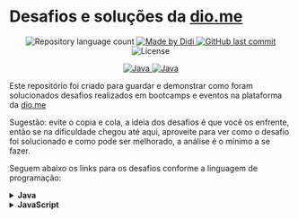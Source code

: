# Desafios e soluções da [dio.me](https://www.dio.me/)

<p align="center">
	<img alt="Repository language count" src="https://img.shields.io/github/languages/count/didifive/desafios-dio">
	<a href="https://www.linkedin.com/in/luis-carlos-zancanela/">
		<img alt="Made by Didi" src="https://img.shields.io/badge/made%20by-Didi-green">
	</a>
	<a href="https://github.com/didifive/desafios-dio/commits/master">
		<img alt="GitHub last commit" src="https://img.shields.io/github/last-commit/didifive/desafios-dio?color=blue">
	</a>
	<img alt="License" src="https://img.shields.io/badge/license-MIT-brightgreen?color=blue">
</p>

<p align="center">
	<a href="https://dev.java/">
	  <img alt="Java" src="https://img.shields.io/static/v1?color=red&label=Dev&message=Java&style=for-the-badge&logo=Java">
	</a>
	<a href="https://www.javascript.com/">
	  <img alt="Java" src="https://img.shields.io/static/v1?color=yellow&label=Dev&message=JavaScript&style=for-the-badge&logo=Javascript">
	</a>
</p>

Este repositório foi criado para guardar e demonstrar como foram solucionados desafios realizados em bootcamps e eventos na plataforma da [dio.me](https://www.dio.me/)

Sugestão: evite o copia e cola, a ideia dos desafios é que você os enfrente, então se na dificuldade chegou até aqui, aproveite para ver como o desafio foi solucionado e como pode ser melhorado, a análise é o mínimo a se fazer.

Seguem abaixo os links para os desafios conforme a linguagem de programação:

<!-- Java -->
<details>
	<summary><strong>Java</strong></summary>
	<br />
	<div align="left">
		<!-- Iniciando a programação em Java -->
		<table border=1>
			<tr>
				<th colspan="4">
				<a href="https://github.com/didifive/desafios-dio/tree/master/desafios/Java/Iniciando%20a%20programa%C3%A7%C3%A3o%20em%20Java">
					Iniciando a programação em Java
				</a>
			</th>
			</tr>
			<tr>
				<th>Etapa</th>
				<th>Desafio</th>
				<th>Solução</th>
				<th>Status</th>
			</tr>
				<tr>
					<td align="center">1</td>
					<td>Exibindo Números Pares</td>
					<td>
						<a href="https://github.com/didifive/desafios-dio/blob/master/desafios/Java/Iniciando%20a%20programa%C3%A7%C3%A3o%20em%20Java/ExibindoNumerosPares.java">
							Código
						</a>
					</td>
					<td align="center">✅</td>
				</tr>
				<tr>
					<td align="center">2</td>
					<td>Entrada e Saída CPF</td>
					<td>
						<a href="https://github.com/didifive/desafios-dio/blob/master/desafios/Java/Iniciando%20a%20programa%C3%A7%C3%A3o%20em%20Java/EntradaESaidaCPF.java">
							Código
						</a>
					</td>
					<td align="center">✅</td>
				</tr>
				<tr>
					<td align="center">3</td>
					<td>DDD</td>
					<td>
						<a href="https://github.com/didifive/desafios-dio/blob/master/desafios/Java/Iniciando%20a%20programa%C3%A7%C3%A3o%20em%20Java/DDD.java">
							Código
						</a>
					</td>
					<td align="center">✅</td>
				</tr>
		</table>
		<!-- Solucionando desafios matemáticos em Java -->
		<table border=1>
			<tr>
				<th colspan="4">
					<a href="https://github.com/didifive/desafios-dio/tree/master/desafios/Java/Solucionando%20desafios%20matem%C3%A1ticos%20em%20Java">
						Solucionando desafios matemáticos em Java
					</a>
				</th>
			</tr>
			<tr>
				<th>Etapa</th>
				<th>Desafio</th>
				<th>Solução</th>
				<th>Status</th>
			</tr>
			<tr>
				<td align="center">1</td>
				<td>Cálculo de viagem</td>
				<td>
					<a href="https://github.com/didifive/desafios-dio/blob/master/desafios/Java/Solucionando%20desafios%20matem%C3%A1ticos%20em%20Java/CalculoDeViagem.java">
						Código
					</a>
				</td>
				<td align="center">✅</td>
			</tr>
			<tr>
				<td align="center">2</td>
				<td>Área do Círculo</td>
				<td>
					<a href="https://github.com/didifive/desafios-dio/blob/master/desafios/Java/Solucionando%20desafios%20matem%C3%A1ticos%20em%20Java/AreaDoCirculo.java">
						Código
					</a>
				</td>
				<td align="center">✅</td>
			</tr>
			<tr>
				<td align="center">3</td>
				<td>Folha de Pagamento</td>
				<td>
					<a href="https://github.com/didifive/desafios-dio/blob/master/desafios/Java/Solucionando%20desafios%20matem%C3%A1ticos%20em%20Java/FolhaDePagamento.java">
						Código
					</a>
				</td>
				<td align="center">✅</td>
			</tr>
			<tr>
				<td align="center">4</td>
				<td>Múltiplos</td>
				<td>
					<a href="https://github.com/didifive/desafios-dio/blob/master/desafios/Java/Solucionando%20desafios%20matem%C3%A1ticos%20em%20Java/Multiplos.java">
						Código
					</a>
				</td>
				<td align="center">✅</td>
			</tr>
			<tr>
				<td align="center">5</td>
				<td>Análise de Números</td>
				<td>
					<a href="https://github.com/didifive/desafios-dio/blob/master/desafios/Java/Solucionando%20desafios%20matem%C3%A1ticos%20em%20Java/AnaliseDeNumeros.java">
						Código
					</a>
				</td>
				<td align="center">✅</td>
			</tr>
		</table>
		<!-- Desafios matemáticos em Java -->
		<table border=1>
			<tr>
				<th colspan="4">
					<a href="https://github.com/didifive/desafios-dio/tree/master/desafios/Java/Desafios%20matem%C3%A1ticos%20em%20Java">
						Desafios matemáticos em Java
					</a>
				</th>
			</tr>
			<tr>
				<th>Etapa</th>
				<th>Desafio</th>
				<th>Solução</th>
				<th>Status</th>
			</tr>
			<tr>
				<td align="center">1</td>
				<td>Visita na Feira</td>
				<td>
					<a href="https://github.com/didifive/desafios-dio/blob/master/desafios/Java/Desafios%20matem%C3%A1ticos%20em%20Java/VisitaNaFeira.java">
						Código
					</a>
				</td>
				<td align="center">✅</td>
			</tr>
			<tr>
				<td align="center">2</td>
				<td>Seis Números Ímpares</td>
				<td>
					<a href="https://github.com/didifive/desafios-dio/blob/master/desafios/Java/Desafios%20matem%C3%A1ticos%20em%20Java/SeisNumerosImpares.java">
						Código
					</a>
				</td>
				<td align="center">✅</td>
			</tr>
			<tr>
				<td align="center">3</td>
				<td>Análise de Números</td>
				<td>
					<a href="https://github.com/didifive/desafios-dio/blob/master/desafios/Java/Solucionando%20desafios%20matem%C3%A1ticos%20em%20Java/AnaliseDeNumeros.java">
						Código
					</a>
				</td>
				<td align="center">✅</td>
			</tr>
		</table>
		<!-- Solucionando Desafios em Java -->
		<table border=1>
			<tr>
				<th colspan="4">
					<a href="https://github.com/didifive/desafios-dio/tree/master/desafios/Java/Solucionando%20Desafios%20em%20Java">
						Solucionando Desafios em Java
					</a>
				</th>
			</tr>
			<tr>
				<th>Etapa</th>
				<th>Desafio</th>
				<th>Solução</th>
				<th>Status</th>
			</tr>
			<tr>
				<td align="center">1</td>
				<td>Diferença</td>
				<td>
					<a href="https://github.com/didifive/desafios-dio/blob/master/desafios/Java/Solucionando%20Desafios%20em%20Java/Diferenca.java">
						Código
					</a>
				</td>
				<td align="center">✅</td>
			</tr>
			<tr>
				<td align="center">2</td>
				<td>Idades</td>
				<td>
					<a href="https://github.com/didifive/desafios-dio/blob/master/desafios/Java/Solucionando%20Desafios%20em%20Java/Idades.java">
						Código
					</a>
				</td>
				<td align="center">✅</td>
			</tr>
			<tr>
				<td align="center">3</td>
				<td>Contagem repetida de números</td>
				<td>
					<a href="https://github.com/didifive/desafios-dio/blob/master/desafios/Java/Solucionando%20Desafios%20em%20Java/ContagemRepetidaNumeros.java">
						Código
					</a>
				</td>
				<td align="center">✅</td>
			</tr>
		</table>
		<!-- Aceleração Global Dev TONNIE -->
		<table border=1>
			<tr>
				<th colspan="4">
					<a href="https://github.com/didifive/desafios-dio/tree/master/desafios/Java/Acelera%C3%A7%C3%A3o%20Global%20Dev%20Tonnie">
						Aceleração Global Dev TONNIE
					</a>
				</th>
			</tr>
			<tr>
				<th>Step</th>
				<th>Challenge</th>
				<th>Solution</th>
				<th>Status</th>
			</tr>
			<tr>
				<td align="center">1</td>
				<td>Enjoy the Offer</td>
				<td>
					<a href="https://github.com/didifive/desafios-dio/blob/master/desafios/Java/Acelera%C3%A7%C3%A3o%20Global%20Dev%20Tonnie/EnjoyTheOffer.java">
						Source Code
					</a>
				</td>
				<td align="center">✅</td>
			</tr>
			<tr>
				<td align="center">2</td>
				<td>Head or Tail</td>
				<td>
					<a href="https://github.com/didifive/desafios-dio/blob/master/desafios/Java/Acelera%C3%A7%C3%A3o%20Global%20Dev%20Tonnie/HeadOrTail.java">
						Source Code
					</a>
				</td>
				<td align="center">✅</td>
			</tr>
			<tr>
				<td align="center">3</td>
				<td>Exchanging Cards</td>
				<td>
					<a href="https://github.com/didifive/desafios-dio/blob/master/desafios/Java/Acelera%C3%A7%C3%A3o%20Global%20Dev%20Tonnie/ExchangingCards.java">
						Source Code
					</a>
				</td>
				<td align="center">✅</td>
			</tr>
		</table>
		<!-- Aceleração Global Dev #18 - GFT -->
		<table border=1>
			<tr>
				<th colspan="4">
					<a href="https://github.com/didifive/desafios-dio/tree/master/desafios/Java/Acelera%C3%A7%C3%A3o%20Global%20Dev%20%2318%20-%20GFT">
						Aceleração Global Dev #18 - GFT
					</a>
				</th>
			</tr>
			<tr>
				<th>Etapa</th>
				<th>Desafio</th>
				<th>Solução</th>
				<th>Status</th>
			</tr>
			<tr>
				<td align="center">1</td>
				<td>Copa</td>
				<td>
					<a href="https://github.com/didifive/desafios-dio/blob/master/desafios/Java/Acelera%C3%A7%C3%A3o%20Global%20Dev%20%2318%20-%20GFT/Tournament.java">
						Código
					</a>
				</td>
				<td align="center">✅</td>
			</tr>
			<tr>
				<td align="center">2</td>
				<td>Montanha-Russa</td>
				<td>
					<a href="https://github.com/didifive/desafios-dio/blob/master/desafios/Java/Acelera%C3%A7%C3%A3o%20Global%20Dev%20%2318%20-%20GFT/RollerCoaster.java">
						Código
					</a>
				</td>
				<td align="center">✅</td>
			</tr>
			<tr>
				<td align="center">3</td>
				<td>Cachorros-Quentes</td>
				<td>
					<a href="https://github.com/didifive/desafios-dio/blob/master/desafios/Java/Acelera%C3%A7%C3%A3o%20Global%20Dev%20%2318%20-%20GFT/HotDogs.java">
						Código
					</a>
				</td>
				<td align="center">✅</td>
			</tr>
		</table>
		<!-- Desafios Java Developer -->
		<table border=1>
			<tr>
				<th colspan="4">
					<a href="https://github.com/didifive/desafios-dio/tree/master/desafios/Java/Desafios%20Java%20Developer">
						Desafios Java Developer
					</a>
				</th>
			</tr>
			<tr>
				<th>Etapa</th>
				<th>Desafio</th>
				<th>Solução</th>
				<th>Status</th>
			</tr>
			<tr>
				<td align="center">1</td>
				<td>Xadrez</td>
				<td>
					<a href="https://github.com/didifive/desafios-dio/blob/master/desafios/Java/Desafios%20Java%20Developer/Chess.java">
						Código
					</a>
				</td>
				<td align="center">✅</td>
			</tr>
			<tr>
				<td align="center">2</td>
				<td>Trigo no Tabuleiro</td>
				<td>
					<a href="https://github.com/didifive/desafios-dio/blob/master/desafios/Java/Desafios%20Java%20Developer/WheatOnTheBoard%20.java">
						Código
					</a>
				</td>
				<td align="center">✅</td>
			</tr>
			<tr>
				<td align="center">3</td>
				<td>MacPRONALTS</td>
				<td>
					<a href="https://github.com/didifive/desafios-dio/blob/master/desafios/Java/Desafios%20Java%20Developer/MacPRONALTS.java">
						Código
					</a>
				</td>
				<td align="center">✅</td>
			</tr>
			<tr>
				<td align="center">4</td>
				<td>Fuso Horário</td>
				<td>
					<a href="https://github.com/didifive/desafios-dio/blob/master/desafios/Java/Desafios%20Java%20Developer/TimeZone.java">
						Código
					</a>
				</td>
				<td align="center">✅</td>
			</tr>
			<tr>
				<td align="center">5</td>
				<td>Par ou Ímpar</td>
				<td>
					<a href="https://github.com/didifive/desafios-dio/blob/master/desafios/Java/Desafios%20Java%20Developer/EvenOrOdd.java">
						Código
					</a>
				</td>
				<td align="center">✅</td>
			</tr>
			<tr>
				<td align="center">6</td>
				<td>Dama</td>
				<td>
					<a href="https://github.com/didifive/desafios-dio/blob/master/desafios/Java/Desafios%20Java%20Developer/Checkers.java">
						Código
					</a>
				</td>
				<td align="center">✅</td>
			</tr>
		</table>
		<!-- Desafio Java Iniciante - Cognizant Developer -->
		<table border=1>
			<tr>
				<th colspan="4">
					<a href="https://github.com/didifive/desafios-dio/tree/master/desafios/Java/Desafio%20Java%20Iniciante%20-%20Cognizant%20Developer">
						Desafio Java Iniciante - Cognizant Developer
					</a>
				</th>
			</tr>
			<tr>
				<th>Etapa</th>
				<th>Desafio</th>
				<th>Solução</th>
				<th>Status</th>
			</tr>
			<tr>
				<td align="center">1</td>
				<td>Tempo do Dobby</td>
				<td>
					<a href="https://github.com/didifive/desafios-dio/blob/master/desafios/Java/Desafio%20Java%20Iniciante%20-%20Cognizant%20Developer/DobbyTime.java">
						Código
					</a>
				</td>
				<td align="center">✅</td>
			</tr>
			<tr>
				<td align="center">2</td>
				<td>DDD</td>
				<td>
					<a href="https://github.com/didifive/desafios-dio/blob/master/desafios/Java/Iniciando%20a%20programa%C3%A7%C3%A3o%20em%20Java/DDD.java">
						Código
					</a>
				</td>
				<td align="center">✅</td>
			</tr>
			<tr>
				<td align="center">3</td>
				<td>Visita na Feira</td>
				<td>
					<a href="https://github.com/didifive/desafios-dio/blob/master/desafios/Java/Desafios%20matem%C3%A1ticos%20em%20Java/VisitaNaFeira.java">
						Código
					</a>
				</td>
				<td align="center">✅</td>
			</tr>
		</table>
		<!-- Desafio Java - Cognizant Developer -->
		<table border=1>
			<tr>
				<th colspan="4">
					<a href="https://github.com/didifive/desafios-dio/tree/master/desafios/Java/Desafio%20Java%20-%20Cognizant%20Developer">
						Desafio Java - Cognizant Developer
					</a>
				</th>
			</tr>
			<tr>
				<th>Etapa</th>
				<th>Desafio</th>
				<th>Solução</th>
				<th>Status</th>
			</tr>
			<tr>
				<td align="center">1</td>
				<td>Andando no Tempo</td>
				<td>
					<a href="https://github.com/didifive/desafios-dio/blob/master/desafios/Java/Desafio%20Java%20-%20Cognizant%20Developer/TimeJump.java">
						Código
					</a>
				</td>
				<td align="center">✅</td>
			</tr>
			<tr>
				<td align="center">2</td>
				<td>Saída 1</td>
				<td>
					<a href="https://github.com/didifive/desafios-dio/blob/master/desafios/Java/Desafio%20Java%20-%20Cognizant%20Developer/OutputOne.java">
						Código
					</a>
				</td>
				<td align="center">✅</td>
			</tr>
			<tr>
				<td align="center">3</td>
				<td>Análise de Números</td>
				<td>
					<a href="https://github.com/didifive/desafios-dio/blob/master/desafios/Java/Solucionando%20desafios%20matem%C3%A1ticos%20em%20Java/AnaliseDeNumeros.java">
						Código
					</a>
				</td>
				<td align="center">✅</td>
			</tr>
		</table>
		<!-- Desafio Java - Bootcamp Amdocs -->
		<table border=1>
			<tr>
				<th colspan="4">
					<a href="https://github.com/didifive/desafios-dio/tree/master/desafios/Java/Desafio%20Java%20-%20Bootcamp%20Amdocs">
						Desafio Java - Bootcamp Amdocs
					</a>
				</th>
			</tr>
			<tr>
				<th>Etapa</th>
				<th>Desafio</th>
				<th>Solução</th>
				<th>Status</th>
			</tr>
			<tr>
				<td align="center">1</td>
				<td>A Mudança</td>
				<td>
					<a href="https://github.com/didifive/desafios-dio/blob/master/desafios/Java/Desafio%20Java%20-%20Bootcamp%20Amdocs/TurnsTime.java">
						Código
					</a>
				</td>
				<td align="center">✅</td>
			</tr>
			<tr>
				<td align="center">2</td>
				<td>A Mudança Continua!!</td>
				<td>
					<a href="https://github.com/didifive/desafios-dio/blob/master/desafios/Java/Desafio%20Java%20-%20Bootcamp%20Amdocs/TurnsTimeUpdate.java">
						Código
					</a>
				</td>
				<td align="center">✅</td>
			</tr>
			<tr>
				<td align="center">3</td>
				<td>Colchão</td>
				<td>
					<a href="https://github.com/didifive/desafios-dio/blob/master/desafios/Java/Desafio%20Java%20-%20Bootcamp%20Amdocs/Mattress.java">
						Código
					</a>
				</td>
				<td align="center">✅</td>
			</tr>
		</table>
		<!-- Desafio Java - Bootcamp Amdocs 2 -->
		<table border=1>
			<tr>
				<th colspan="4">
					<a href="https://github.com/didifive/desafios-dio/tree/master/desafios/Java/Desafio%20Java%20-%20Bootcamp%20Amdocs%202">
						Desafio Java - Bootcamp Amdocs 2
					</a>
				</th>
			</tr>
			<tr>
				<th>Etapa</th>
				<th>Desafio</th>
				<th>Solução</th>
				<th>Status</th>
			</tr>
			<tr>
				<td align="center">1</td>
				<td>Fatorial Simples</td>
				<td>
					<a href="https://github.com/didifive/desafios-dio/blob/master/desafios/Java/Desafio%20Java%20-%20Bootcamp%20Amdocs%202/SimpleFactorial.java">
						Código
					</a>
				</td>
				<td align="center">✅</td>
			</tr>
			<tr>
				<td align="center">2</td>
				<td>Fibonacci Rápido</td>
				<td>
					<a href="https://github.com/didifive/desafios-dio/blob/master/desafios/Java/Desafio%20Java%20-%20Bootcamp%20Amdocs%202/FastFibonacci.java">
						Código
					</a>
				</td>
				<td align="center">✅</td>
			</tr>
			<tr>
				<td align="center">3</td>
				<td>Soma de Impares Consecutivos I</td>
				<td>
					<a href="https://github.com/didifive/desafios-dio/blob/master/desafios/Java/Desafio%20Java%20-%20Bootcamp%20Amdocs%202/SumConsecutiveOdds.java">
						Código
					</a>
				</td>
				<td align="center">✅</td>
			</tr>
		</table>
		<!-- Fundamentos Aritméticos em Java -->
		<table border=1>
			<tr>
				<th colspan="4">
					<a href="https://github.com/didifive/desafios-dio/tree/master/desafios/Java/Fundamentos%20Aritm%C3%A9ticos%20em%20Java">
						Fundamentos Aritméticos em Java
					</a>
				</th>
			</tr>
			<tr>
				<th>Etapa</th>
				<th>Desafio</th>
				<th>Solução</th>
				<th>Status</th>
			</tr>
			<tr>
				<td align="center">1</td>
				<td>Quantidade de Números Positivos</td>
				<td>
					<a href="https://github.com/didifive/desafios-dio/blob/master/desafios/Java/Fundamentos%20Aritm%C3%A9ticos%20em%20Java/QuantityPositiveNumbers.java">
						Código
					</a>
				</td>
				<td align="center">✅</td>
			</tr>
			<tr>
				<td align="center">2</td>
				<td>Exibindo Números Pares</td>
				<td>
					<a href="https://github.com/didifive/desafios-dio/blob/master/desafios/Java/Iniciando%20a%20programa%C3%A7%C3%A3o%20em%20Java/ExibindoNumerosPares.java">
						Código
					</a>
				</td>
				<td align="center">✅</td>
			</tr>
			<tr>
				<td align="center">3</td>
				<td>Análise de Números</td>
				<td>
					<a href="https://github.com/didifive/desafios-dio/blob/master/desafios/Java/Solucionando%20desafios%20matem%C3%A1ticos%20em%20Java/AnaliseDeNumeros.java">
						Código
					</a>
				</td>
				<td align="center">✅</td>
			</tr>
			<tr>
				<td align="center">4</td>
				<td>Contagem de Cédulas</td>
				<td>
					<a href="https://github.com/didifive/desafios-dio/blob/master/desafios/Java/Fundamentos%20Aritm%C3%A9ticos%20em%20Java/BankNoteCount.java">
						Código
					</a>
				</td>
				<td align="center">✅</td>
			</tr>
			<tr>
				<td align="center">5</td>
				<td>Consumo Médio do Automóvel</td>
				<td>
					<a href="https://github.com/didifive/desafios-dio/blob/master/desafios/Java/Fundamentos%20Aritm%C3%A9ticos%20em%20Java/AverageCarConsumption.java">
						Código
					</a>
				</td>
				<td align="center">✅</td>
			</tr>
		</table>
		<!-- Ordenação e Filtros em Java -->
		<table border=1>
			<tr>
				<th colspan="4">
					<a href="https://github.com/didifive/desafios-dio/tree/master/desafios/Java/Ordena%C3%A7%C3%A3o%20e%20Filtros%20em%20Java">
						Ordenação e Filtros em Java
					</a>
				</th>
			</tr>
			<tr>
				<th>Etapa</th>
				<th>Desafio</th>
				<th>Solução</th>
				<th>Status</th>
			</tr>
			<tr>
				<td align="center">1</td>
				<td>Ordenando Números Pares e Ímpares</td>
				<td>
					<a href="https://github.com/didifive/desafios-dio/blob/master/desafios/Java/Ordena%C3%A7%C3%A3o%20e%20Filtros%20em%20Java/SortingEvenOddNumbers.java">
						Código
					</a>
				</td>
				<td align="center">✅</td>
			</tr>
			<tr>
				<td align="center">2</td>
				<td>Compras no Supermercado</td>
				<td>
					<a href="https://github.com/didifive/desafios-dio/blob/master/desafios/Java/Ordena%C3%A7%C3%A3o%20e%20Filtros%20em%20Java/SupermarketShopping.java">
						Código
					</a>
				</td>
				<td align="center">✅</td>
			</tr>
			<tr>
				<td align="center">3</td>
				<td>Uniformes de final de ano</td>
				<td>
					<a href="https://github.com/didifive/desafios-dio/blob/master/desafios/Java/Ordena%C3%A7%C3%A3o%20e%20Filtros%20em%20Java/EndYearUniforms.java">
						Código
					</a>
				</td>
				<td align="center">✅</td>
			</tr>
			<tr>
				<td align="center">4</td>
				<td>Fila do Banco</td>
				<td>
					<a href="https://github.com/didifive/desafios-dio/blob/master/desafios/Java/Ordena%C3%A7%C3%A3o%20e%20Filtros%20em%20Java/BankQueue.java">
						Código
					</a>
				</td>
				<td align="center">✅</td>
			</tr>
			<tr>
				<td align="center">5</td>
				<td>Gincana no Acampamento</td>
				<td>
					<a href="https://github.com/didifive/desafios-dio/blob/master/desafios/Java/Ordena%C3%A7%C3%A3o%20e%20Filtros%20em%20Java/GymkhanaCamp.java">
						Código
					</a>
				</td>
				<td align="center">✅</td>
			</tr>
		</table>
		<!-- Introdução a Busca e Substituição em Java -->
		<table border=1>
			<tr>
				<th colspan="4">
					<a href="https://github.com/didifive/desafios-dio/tree/master/desafios/Java/Introdu%C3%A7%C3%A3o%20a%20Busca%20e%20Substitui%C3%A7%C3%A3o%20em%20Java">
						Introdução a Busca e Substituição em Java
					</a>
				</th>
			</tr>
			<tr>
				<th>Etapa</th>
				<th>Desafio</th>
				<th>Solução</th>
				<th>Status</th>
			</tr>
			<tr>
				<td align="center">1</td>
				<td>Ordenação de palavras por tamanho</td>
				<td>
					<a href="https://github.com/didifive/desafios-dio/blob/master/desafios/Java/Introdu%C3%A7%C3%A3o%20a%20Busca%20e%20Substitui%C3%A7%C3%A3o%20em%20Java/WordOrderBySize.java">
						Código
					</a>
				</td>
				<td align="center">✅</td>
			</tr>
			<tr>
				<td align="center">2</td>
				<td>Encontre a maior substring</td>
				<td>
					<a href="https://github.com/didifive/desafios-dio/blob/master/desafios/Java/Introdu%C3%A7%C3%A3o%20a%20Busca%20e%20Substitui%C3%A7%C3%A3o%20em%20Java/FindLargestSubstring.java">
						Código
					</a>
				</td>
				<td align="center">✅</td>
			</tr>
			<tr>
				<td align="center">3</td>
				<td>Validador de senhas com requisitos</td>
				<td>
					<a href="https://github.com/didifive/desafios-dio/blob/master/desafios/Java/Introdu%C3%A7%C3%A3o%20a%20Busca%20e%20Substitui%C3%A7%C3%A3o%20em%20Java/PasswordValidator.java">
						Código
					</a>
				</td>
				<td align="center">✅</td>
			</tr>
			<tr>
				<td align="center">4</td>
				<td>Pedra, Papel, Tesoura, Lagarto e Spock</td>
				<td>
					<a href="https://github.com/didifive/desafios-dio/blob/master/desafios/Java/Introdu%C3%A7%C3%A3o%20a%20Busca%20e%20Substitui%C3%A7%C3%A3o%20em%20Java/RockPaperScissorsLizardSpock.java">
						Código
					</a>
				</td>
				<td align="center">✅</td>
			</tr>
			<tr>
				<td align="center">5</td>
				<td>Atalhos para o Weblogger Brasil</td>
				<td>
					<a href="https://github.com/didifive/desafios-dio/blob/master/desafios/Java/Introdu%C3%A7%C3%A3o%20a%20Busca%20e%20Substitui%C3%A7%C3%A3o%20em%20Java/WebloggerBrasil.java">
						Código
					</a>
				</td>
				<td align="center">✅</td>
			</tr>
		</table>
	</div>
</details>


<!-- JavaScript -->
<details>
	<summary><strong>JavaScript</strong></summary>
	<br />
	<div align="left">
		<!-- Iniciando Desafios em JavaScript -->
		<table border=1>
			<tr>
				<th colspan="4">
				<a href="https://github.com/didifive/desafios-dio/tree/master/desafios/JavaScript/Iniciando%20Desafios%20em%20JavaScript">
					Iniciando Desafios em JavaScript
				</a>
			</th>
			</tr>
			<tr>
				<th>Etapa</th>
				<th>Desafio</th>
				<th>Solução</th>
				<th>Status</th>
			</tr>
				<tr>
					<td align="center">1</td>
					<td>Cálculo de viagem</td>
					<td>
						<a href="https://github.com/didifive/desafios-dio/blob/master/desafios/JavaScript/Iniciando%20Desafios%20em%20JavaScript/CalculoViagem.js">
							Código
						</a>
					</td>
					<td align="center">✅</td>
				</tr>
				<tr>
					<td align="center">2</td>
					<td>Visita na Feira</td>
					<td>
						<a href="https://github.com/didifive/desafios-dio/blob/master/desafios/JavaScript/Iniciando%20Desafios%20em%20JavaScript/VisitaNaFeira.js">
							Código
						</a>
					</td>
					<td align="center">✅</td>
				</tr>
				<tr>
					<td align="center">3</td>
					<td>Multiplicação Simples</td>
					<td>
						<a href="https://github.com/didifive/desafios-dio/blob/master/desafios/JavaScript/Iniciando%20Desafios%20em%20JavaScript/MultiplicacaoSimples.js">
							Código
						</a>
					</td>
					<td align="center">✅</td>
				</tr>
		</table>
		<!-- Desafios Aritméticos em JavaScript -->
		<table border=1>
			<tr>
				<th colspan="4">
				<a href="https://github.com/didifive/desafios-dio/tree/master/desafios/JavaScript/Desafios%20Aritm%C3%A9ticos%20em%20JavaScript">
					Desafios Aritméticos em JavaScript
				</a>
			</th>
			</tr>
			<tr>
				<th>Etapa</th>
				<th>Desafio</th>
				<th>Solução</th>
				<th>Status</th>
			</tr>
				<tr>
					<td align="center">1</td>
					<td>Fibonacci Fácil</td>
					<td>
						<a href="https://github.com/didifive/desafios-dio/blob/master/desafios/JavaScript/Desafios%20Aritm%C3%A9ticos%20em%20JavaScript/FibonacciFacil.js">
							Código
						</a>
					</td>
					<td align="center">✅</td>
				</tr>
				<tr>
					<td align="center">2</td>
					<td>Preenchimento de Vetor I</td>
					<td>
						<a href="https://github.com/didifive/desafios-dio/blob/master/desafios/JavaScript/Desafios%20Aritm%C3%A9ticos%20em%20JavaScript/PreenchimentoDeVetorI.js">
							Código
						</a>
					</td>
					<td align="center">✅</td>
				</tr>
				<tr>
					<td align="center">3</td>
					<td>Substituição em Vetor I</td>
					<td>
						<a href="https://github.com/didifive/desafios-dio/blob/master/desafios/JavaScript/Desafios%20Aritm%C3%A9ticos%20em%20JavaScript/SubstituicaoEmVetorI.js">
							Código
						</a>
					</td>
					<td align="center">✅</td>
				</tr>
		</table>
		<!-- Desafios Matemáticos em JavaScript -->
		<table border=1>
			<tr>
				<th colspan="4">
				<a href="https://github.com/didifive/desafios-dio/tree/master/desafios/JavaScript/Desafios%20Matem%C3%A1ticos%20em%20JavaScript">
					Desafios Matemáticos em JavaScript 
				</a>
			</th>
			</tr>
			<tr>
				<th>Etapa</th>
				<th>Desafio</th>
				<th>Solução</th>
				<th>Status</th>
			</tr>
				<tr>
					<td align="center">1</td>
					<td>Contagem de Cédulas</td>
					<td>
						<a href="https://github.com/didifive/desafios-dio/blob/master/desafios/JavaScript/Desafios%20Matem%C3%A1ticos%20em%20JavaScript/ContagemDeCedulas.js">
							Código
						</a>
					</td>
					<td align="center">✅</td>
				</tr>
				<tr>
					<td align="center">2</td>
					<td>Quanta Mandioca?</td>
					<td>
						<a href="https://github.com/didifive/desafios-dio/blob/master/desafios/JavaScript/Desafios%20Matem%C3%A1ticos%20em%20JavaScript/QuantaMandioca.js">
							Código
						</a>
					</td>
					<td align="center">✅</td>
				</tr>
				<tr>
					<td align="center">3</td>
					<td>Programa para Validação de Notas</td>
					<td>
						<a href="https://github.com/didifive/desafios-dio/blob/master/desafios/JavaScript/Desafios%20Matem%C3%A1ticos%20em%20JavaScript/ValidacaoDeNotas.js">
							Código
						</a>
					</td>
					<td align="center">✅</td>
				</tr>
		</table>
		<!-- Desafios Iniciais JavaScript -->
		<table border=1>
			<tr>
				<th colspan="4">
				<a href="https://github.com/didifive/desafios-dio/tree/master/desafios/JavaScript/Desafios%20Iniciais%20JavaScript">
					Desafios Iniciais JavaScript 
				</a>
			</th>
			</tr>
			<tr>
				<th>Etapa</th>
				<th>Desafio</th>
				<th>Solução</th>
				<th>Status</th>
			</tr>
				<tr>
					<td align="center">1</td>
					<td>Tabuada</td>
					<td>
						<a href="https://github.com/didifive/desafios-dio/blob/master/desafios/JavaScript/Desafios%20Iniciais%20JavaScript/Tabuada.js">
							Código
						</a>
					</td>
					<td align="center">✅</td>
				</tr>
				<tr>
					<td align="center">2</td>
					<td>Intervalo</td>
					<td>
						<a href="https://github.com/didifive/desafios-dio/blob/master/desafios/JavaScript/Desafios%20Iniciais%20JavaScript/Intervalo.js">
							Código
						</a>
					</td>
					<td align="center">✅</td>
				</tr>
				<tr>
					<td align="center">3</td>
					<td>Tipo de Combustível</td>
					<td>
						<a href="https://github.com/didifive/desafios-dio/blob/master/desafios/JavaScript/Desafios%20Iniciais%20JavaScript/TipoDeCombustivel.js">
							Código
						</a>
					</td>
					<td align="center">✅</td>
				</tr>
		</table>
		<!-- Desafios Intermediários JavaScript -->
		<table border=1>
			<tr>
				<th colspan="4">
				<a href="https://github.com/didifive/desafios-dio/tree/master/desafios/JavaScript/Desafios%20Intermedi%C3%A1rios%20JavaScript">
					Desafios Intermediários JavaScript 
				</a>
			</th>
			</tr>
			<tr>
				<th>Etapa</th>
				<th>Desafio</th>
				<th>Solução</th>
				<th>Status</th>
			</tr>
				<tr>
					<td align="center">1</td>
					<td>Coxinha de Bueno</td>
					<td>
						<a href="https://github.com/didifive/desafios-dio/blob/master/desafios/JavaScript/Desafios%20Intermedi%C3%A1rios%20JavaScript/CoxinhaDeBueno.js">
							Código
						</a>
					</td>
					<td align="center">✅</td>
				</tr>
				<tr>
					<td align="center">2</td>
					<td>Taxa de Imposto de Renda</td>
					<td>
						<a href="https://github.com/didifive/desafios-dio/blob/master/desafios/JavaScript/Desafios%20Intermedi%C3%A1rios%20JavaScript/ImpostoDeRenda.js">
							Código
						</a>
					</td>
					<td align="center">✅</td>
				</tr>
				<tr>
					<td align="center">3</td>
					<td>Saída 6</td>
					<td>
						<a href="https://github.com/didifive/desafios-dio/blob/master/desafios/JavaScript/Desafios%20Intermedi%C3%A1rios%20JavaScript/Saida6.js">
							Código
						</a>
					</td>
					<td align="center">✅</td>
				</tr>
		</table>
		<!-- Desafios Médios JavaScript -->
		<table border=1>
			<tr>
				<th colspan="4">
				<a href="https://github.com/didifive/desafios-dio/tree/master/desafios/JavaScript/Desafios%20M%C3%A9dios%20JavaScript">
					Desafios Médios JavaScript 
				</a>
			</th>
			</tr>
			<tr>
				<th>Etapa</th>
				<th>Desafio</th>
				<th>Solução</th>
				<th>Status</th>
			</tr>
				<tr>
					<td align="center">1</td>
					<td>Fases da Lua</td>
					<td>
						<a href="https://github.com/didifive/desafios-dio/blob/master/desafios/JavaScript/Desafios%20M%C3%A9dios%20JavaScript/FasesDaLua.js">
							Código
						</a>
					</td>
					<td align="center">✅</td>
				</tr>
				<tr>
					<td align="center">2</td>
					<td>Polígonos Regulares Simples</td>
					<td>
						<a href="https://github.com/didifive/desafios-dio/blob/master/desafios/JavaScript/Desafios%20M%C3%A9dios%20JavaScript/PoligonosRegularesSimples.js">
							Código
						</a>
					</td>
					<td align="center">✅</td>
				</tr>
				<tr>
					<td align="center">3</td>
					<td>Teorema da Divisão Euclidiana</td>
					<td>
						<a href="https://github.com/didifive/desafios-dio/blob/master/desafios/JavaScript/Desafios%20M%C3%A9dios%20JavaScript/TeoremaDaDivisaoEuclidiana.js">
							Código
						</a>
					</td>
					<td align="center">✅</td>
				</tr>
		</table>
		<!-- Resolvendo Desafios Básicos em JavaScript -->
		<table border=1>
			<tr>
				<th colspan="4">
				<a href="https://github.com/didifive/desafios-dio/tree/master/desafios/JavaScript/Resolvendo%20Desafios%20B%C3%A1sicos%20em%20JavaScript">
					Resolvendo Desafios Básicos em JavaScript
				</a>
			</th>
			</tr>
			<tr>
				<th>Etapa</th>
				<th>Desafio</th>
				<th>Solução</th>
				<th>Status</th>
			</tr>
			<tr>
				<td align="center">1</td>
				<td>Múltiplos</td>
				<td>
					<a href="https://github.com/didifive/desafios-dio/blob/master/desafios/JavaScript/Resolvendo%20Desafios%20B%C3%A1sicos%20em%20JavaScript/Multiples.js">
						Código
					</a>
				</td>
				<td align="center">✅</td>
			</tr>
			<tr>
				<td align="center">2</td>
				<td>Teste de Seleção 1</td>
				<td>
					<a href="https://github.com/didifive/desafios-dio/blob/master/desafios/JavaScript/Resolvendo%20Desafios%20B%C3%A1sicos%20em%20JavaScript/SelectionTest.js">
						Código
					</a>
				</td>
				<td align="center">✅</td>
			</tr>
			<tr>
				<td align="center">3</td>
				<td>Folha de Pagamento</td>
				<td>
					<a href="https://github.com/didifive/desafios-dio/blob/master/desafios/JavaScript/Resolvendo%20Desafios%20B%C3%A1sicos%20em%20JavaScript/Payroll.js">
						Código
					</a>
				</td>
				<td align="center">✅</td>
			</tr>
		</table>
	</div>
</details>